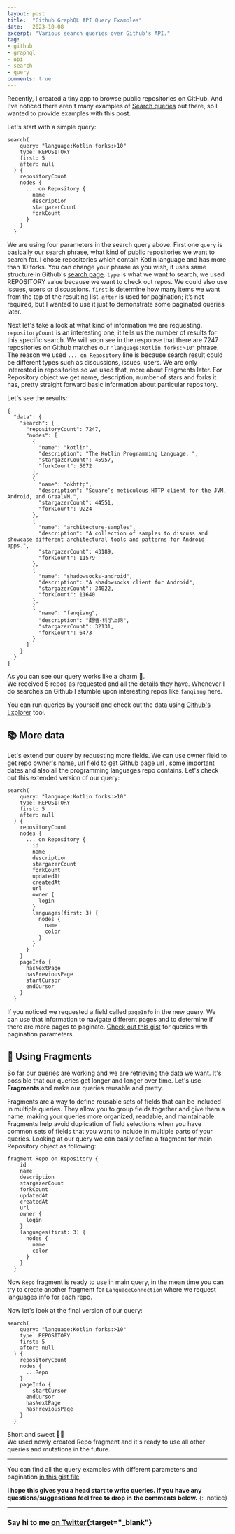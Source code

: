 ```yaml
---
layout: post
title:  "Github GraphQL API Query Examples"
date:   2023-10-08
excerpt: "Various search queries over Github's API."
tag:
- github
- graphql
- api
- search
- query
comments: true
---
```

Recently, I created a tiny app to browse public repositories on GitHub. And I've noticed there aren't many examples of [Search queries](https://docs.github.com/en/graphql/reference/queries#search) out there, so I wanted to provide examples with this post.            

Let's start with a simple query:

```
search(
    query: "language:Kotlin forks:>10"
    type: REPOSITORY
    first: 5
    after: null
  ) {
    repositoryCount
    nodes {
      ... on Repository {
        name
        description
        stargazerCount
        forkCount
      }
    }
  }
```

We are using four parameters  in the search query above. First one `query` is basically our search phrase, what kind of public repositories we want to search for. I chose repositories which contain Kotlin language and has more than 10 forks. You can change your phrase as you wish, it uses same structure in Github's [search page](https://github.com/search?q=kotlin+forks%3A10&type=repositories&ref=advsearch). `type` is what we want to search, we used REPOSITORY value because we want to check out repos. We could also use issues, users or discussions. `first` is determine how many items we want from the top of the resulting list. `after`  is used for pagination; it’s not required, but I wanted to use it just to demonstrate some paginated queries later.

Next let's take a look at what kind of information we are requesting. `repositoryCount` is an interesting one, it tells us the number of results for this specific search. We will soon see in the response that there are 7247 repositories on Github matches our `"language:Kotlin forks:>10"` phrase.  The reason we used `... on Repository` line is because search result could be different types such as discussions, issues, users. We are only interested in repositories so we used that, more about Fragments later.
For Repository object we get name, description, number of stars and forks it has, pretty straight forward basic information about particular repository. 

Let's see the results:

```
{
  "data": {
    "search": {
      "repositoryCount": 7247,
      "nodes": [
        {
          "name": "kotlin",
          "description": "The Kotlin Programming Language. ",
          "stargazerCount": 45957,
          "forkCount": 5672
        },
        {
          "name": "okhttp",
          "description": "Square’s meticulous HTTP client for the JVM, Android, and GraalVM.",
          "stargazerCount": 44551,
          "forkCount": 9224
        },
        {
          "name": "architecture-samples",
          "description": "A collection of samples to discuss and showcase different architectural tools and patterns for Android apps.",
          "stargazerCount": 43189,
          "forkCount": 11579
        },
        {
          "name": "shadowsocks-android",
          "description": "A shadowsocks client for Android",
          "stargazerCount": 34022,
          "forkCount": 11640
        },
        {
          "name": "fanqiang",
          "description": "翻墙-科学上网",
          "stargazerCount": 32131,
          "forkCount": 6473
        }
      ]
    }
  }
}
```
As you can see our query works like a charm 🥳.        
We received 5 repos as requested and all the details they have. Whenever I do searches on Github I stumble upon interesting repos like `fanqiang` here.

You can run queries by yourself and check out the data using [Github's Explorer](https://docs.github.com/en/graphql/overview/explorer) tool.

## 📚 More data
Let's extend our query by requesting more fields. We can use owner field to get repo owner's name, url field to get Github page url , some important dates and also all the programming languages repo contains. Let's check out this extended version of our query:

```
search(
    query: "language:Kotlin forks:>10"
    type: REPOSITORY
    first: 5
    after: null
  ) {
    repositoryCount
    nodes {
      ... on Repository {
        id
        name
        description
        stargazerCount
        forkCount
        updatedAt
        createdAt
        url
        owner {
          login
        }
        languages(first: 3) {
          nodes {
            name
            color
          }
        }
      }
    }
    pageInfo {
      hasNextPage
      hasPreviousPage
      startCursor
      endCursor
    }
  }
```
If you noticed we requested a field called `pageInfo` in the new query. We can use that information to navigate different pages and to determine if there are more pages to paginate. [Check out this gist](https://gist.github.com/ugurtekbas/308a9439ec77dddebd585f02dc8af59e) for queries with pagination parameters.

## 📗 Using Fragments

So far our queries are working and we are retrieving the data we want. It's possible that our queries get longer and longer over time. Let's use **Fragments** and make our queries reusable and pretty.

Fragments are a way to define reusable sets of fields that can be included in multiple queries. They allow you to group fields together and give them a name, making your queries more organized, readable, and maintainable. Fragments help avoid duplication of field selections when you have common sets of fields that you want to include in multiple parts of your queries. Looking at our query we can easily define a fragment for main Repository object as following:

```
fragment Repo on Repository {
    id
    name
    description
    stargazerCount
    forkCount
    updatedAt
    createdAt
    url
    owner {
      login
    }
    languages(first: 3) {
      nodes {
        name
        color
      }
    }
  }
```
Now `Repo` fragment is ready to use in main query, in the mean time you can try to create another fragment for `LanguageConnection` where we request languages info for each repo.

Now let's look at the final version of our query:

```
search(
    query: "language:Kotlin forks:>10"
    type: REPOSITORY
    first: 5
    after: null
  ) {
    repositoryCount
    nodes {
      ...Repo
    }
    pageInfo {
    	startCursor
      endCursor
      hasNextPage
      hasPreviousPage
    }
  }
```
Short and sweet 👌🏽       
We used newly created Repo fragment and it's ready to use all other queries and mutations in the future.

---

You can find all the query examples with different parameters and pagination [in this gist file](https://gist.github.com/ugurtekbas/308a9439ec77dddebd585f02dc8af59e). 

**I hope this gives you a head start to write queries. If you have any questions/suggestions feel free to drop in the comments below.**
{: .notice}

---
### Say hi to me [on Twitter](https://twitter.com/ugurtekbas){:target="_blank"}
